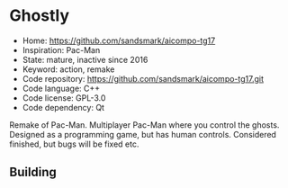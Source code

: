 # Ghostly

- Home: https://github.com/sandsmark/aicompo-tg17
- Inspiration: Pac-Man
- State: mature, inactive since 2016
- Keyword: action, remake
- Code repository: https://github.com/sandsmark/aicompo-tg17.git
- Code language: C++
- Code license: GPL-3.0
- Code dependency: Qt

Remake of Pac-Man.
Multiplayer Pac-Man where you control the ghosts. Designed as a programming game, but has human controls. Considered finished, but bugs will be fixed etc.

## Building
